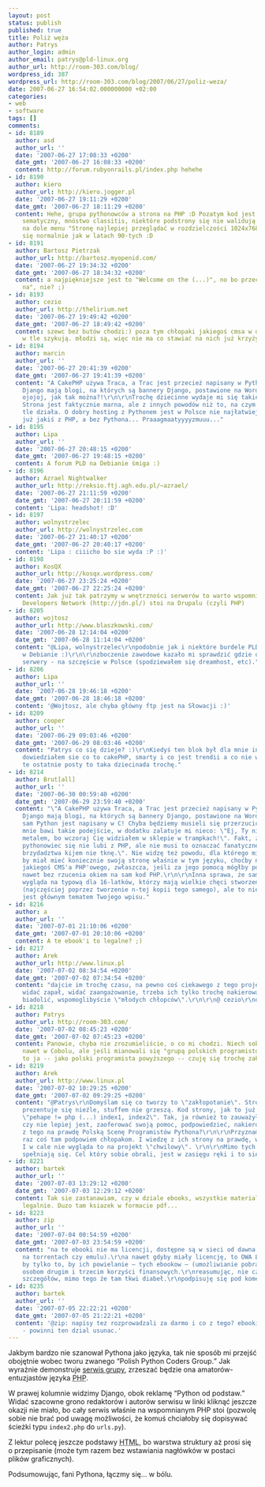 ```yaml
---
layout: post
status: publish
published: true
title: Poliż węża
author: Patrys
author_login: admin
author_email: patrys@pld-linux.org
author_url: http://room-303.com/blog/
wordpress_id: 387
wordpress_url: http://room-303.com/blog/2007/06/27/poliz-weza/
date: 2007-06-27 16:54:02.000000000 +02:00
categories:
- web
- software
tags: []
comments:
- id: 8189
  author: asd
  author_url: ''
  date: '2007-06-27 17:08:33 +0200'
  date_gmt: '2007-06-27 16:08:33 +0200'
  content: http://forum.rubyonrails.pl/index.php hehehe
- id: 8190
  author: kiero
  author_url: http://kiero.jogger.pl
  date: '2007-06-27 19:11:29 +0200'
  date_gmt: '2007-06-27 18:11:29 +0200'
  content: Hehe, grupa pythonowców a strona na PHP :D Pozatym kod jest brzydki, nie
    sematyczny, mnóstwo classitis, niektóre podstrony się nie walidują no i ten tekst
    na dole menu "Stronę najlepiej przeglądać w rozdzielczości 1024x768." Poczułem
    się normalnie jak w latach 90-tych :D
- id: 8191
  author: Bartosz Pietrzak
  author_url: http://bartosz.myopenid.com/
  date: '2007-06-27 19:34:32 +0200'
  date_gmt: '2007-06-27 18:34:32 +0200'
  content: a najpiękniejsze jest to "Welcome on the (...)", no bo przecież "witamy
    na", nie? ;)
- id: 8193
  author: cezio
  author_url: http://thelirium.net
  date: '2007-06-27 19:49:42 +0200'
  date_gmt: '2007-06-27 18:49:42 +0200'
  content: szewc bez butów chodzi:) poza tym chłopaki jakiegoś cmsa w django sobie
    w tle szykują. młodzi są, więc nie ma co stawiać na nich już krzyżyka.
- id: 8194
  author: marcin
  author_url: ''
  date: '2007-06-27 20:41:39 +0200'
  date_gmt: '2007-06-27 19:41:39 +0200'
  content: "A CakePHP używa Traca, a Trac jest przecież napisany w Pythonie! A deweloperzy
    Django mają blogi, na których są bannery Django, postawione na WordPressie! Aj-waj,
    ojojoj, jak tak można?!\r\n\r\nTrochę dziecinne wydaje mi się takie nudzenie.
    Strona jest faktycznie marna, ale z innych powodów niż to, na czym sobie tam w
    tle działa. O dobry hosting z Pythonem jest w Polsce nie najłatwiej, a może mieli
    już jakiś z PHP, a bez Pythona... Praaagmaatyyyyzmuuu..."
- id: 8195
  author: Lipa
  author_url: ''
  date: '2007-06-27 20:48:15 +0200'
  date_gmt: '2007-06-27 19:48:15 +0200'
  content: A forum PLD na Debianie śmiga :)
- id: 8196
  author: Azrael Nightwalker
  author_url: http://reksio.ftj.agh.edu.pl/~azrael/
  date: '2007-06-27 21:11:59 +0200'
  date_gmt: '2007-06-27 20:11:59 +0200'
  content: 'Lipa: headshot! :D'
- id: 8197
  author: wolnystrzelec
  author_url: http://wolnystrzelec.com
  date: '2007-06-27 21:40:17 +0200'
  date_gmt: '2007-06-27 20:40:17 +0200'
  content: 'Lipa : ciiicho bo sie wyda :P :)'
- id: 8198
  author: KosQX
  author_url: http://kosqx.wordpress.com/
  date: '2007-06-27 23:25:24 +0200'
  date_gmt: '2007-06-27 22:25:24 +0200'
  content: Jak już tak patrzymy w wnętrzności serwerów to warto wspomnieć, że Java
    Developers Network (http://jdn.pl/) stoi na Drupalu (czyli PHP)
- id: 8205
  author: wojtosz
  author_url: http://www.blaszkowski.com/
  date: '2007-06-28 12:14:04 +0200'
  date_gmt: '2007-06-28 11:14:04 +0200'
  content: "@Lipa, wolnystrzelec\r\npodobnie jak i niektóre burdele PLD - też stoją
    w Debianie :)\r\n\r\nzboczenie zawodowe kazało mi sprawdzić gdzie obecnie stoją
    serwery - na szczęście w Polsce (spodziewałem się dreamhost, etc)."
- id: 8206
  author: Lipa
  author_url: ''
  date: '2007-06-28 19:46:18 +0200'
  date_gmt: '2007-06-28 18:46:18 +0200'
  content: '@Wojtosz, ale chyba główny ftp jest na Słowacji :)'
- id: 8209
  author: cooper
  author_url: ''
  date: '2007-06-29 09:03:46 +0200'
  date_gmt: '2007-06-29 08:03:46 +0200'
  content: "Patrys co się dzieje? :)\r\nKiedyś ten blok był dla mnie inspiracją. Tutaj
    dowiedziałem sie co to cakePHP, smarty i co jest trendii a co nie w web2 ;).\r\nA
    te ostatnie posty to taka dziecinada trochę."
- id: 8214
  author: Brut[all]
  author_url: ''
  date: '2007-06-30 00:59:40 +0200'
  date_gmt: '2007-06-29 23:59:40 +0200'
  content: "\"A CakePHP używa Traca, a Trac jest przecież napisany w Pythonie! A deweloperzy
    Django mają blogi, na których są bannery Django, postawione na WordPressie!\"\r\n\r\nA
    sam Python jest napisany w C! Chyba będziemy musieli się przerzucić na PyPy ;-P\r\n\r\nI
    mnie bawi takie podejście, w dodatku zalatuje mi nieco: \"Ej, Ty nie jesteś prawdziwym
    metalem, bo wczoraj Cię widziałem w sklepie w trampkach!\". Fakt, że statystyczny
    pythonowiec się nie lubi z PHP, ale nie musi to oznaczać fanatycznego: \"Tego
    brzydadztwa kijem nie tknę.\". Nie widzę też powodu, dla którego miłośnik Pythona
    by miał mieć koniecznie swoją stronę właśnie w tym języku, choćby np. znał i lubił
    jakiegoś CMS'a PHP'owego, zwłaszcza, jeśli za jego pomocą mógłby postawić tą stronę
    nawet bez rzucenia okiem na sam kod PHP.\r\n\r\nInna sprawa, że sama inicjatywa
    wygląda na typową dla 16-latków, którzy mają wielkie chęci stworzenia Czegoś Wielkiego
    (najczęściej poprzez tworzenie n-tej kopii tego samego), ale to nie to akurat
    jest głównym tematem Twojego wpisu."
- id: 8216
  author: a
  author_url: ''
  date: '2007-07-01 21:10:06 +0200'
  date_gmt: '2007-07-01 20:10:06 +0200'
  content: A te ebook'i to legalne? ;)
- id: 8217
  author: Arek
  author_url: http://www.linux.pl
  date: '2007-07-02 08:34:54 +0200'
  date_gmt: '2007-07-02 07:34:54 +0200'
  content: "dajcie im trochę czasu, na pewno coś ciekawego z tego projektu wyjdzie.
    widać zapał, widać zaangażowanie, trzeba ich tylko trochę nakierować.\r\nzamiast
    biadolić, wspomoglibyście \"młodych chłopców\".\r\n\r\n@ cezio\r\nowszem szykują"
- id: 8218
  author: Patrys
  author_url: http://room-303.com/
  date: '2007-07-02 08:45:23 +0200'
  date_gmt: '2007-07-02 07:45:23 +0200'
  content: Panowie, chyba nie zrozumieliście, o co mi chodzi. Niech sobie CMS kodują
    nawet w Cobolu, ale jeśli mianowali się "grupą polskich programistów Pythona,"
    to ja -- jako polski programista powyższego -- czuję się trochę zakłopotany.
- id: 8219
  author: Arek
  author_url: http://www.linux.pl
  date: '2007-07-02 10:29:25 +0200'
  date_gmt: '2007-07-02 09:29:25 +0200'
  content: "@Patrys\r\nDomyślam się co tworzy to \"zakłopotanie\". Strona wizualnie
    prezentuje się nieźle, stuffem nie grzeszą. Kod strony, jak to już ktoś wspomniał
    \"pehape != php (...) index1, index2\". Tak, ja również to zauważyłem.\r\n\r\nAle
    czy nie lepiej jest, zaoferować swoją pomoc, podpowiedzieć, nakierować i stworzyć
    z tego na prawdę Polską Scenę Programistów Pythona?\r\n\r\nPrzyznam się, że co
    raz coś tam podpowiem chłopakom. I wiedzę z ich strony na prawdę, wielkie zaangażowanie.
    I w cale nie wygląda to na projekt \"chwilowy\". \r\n\r\nMimo tych niedokładności,
    spełniają się. Cel który sobie obrali, jest w zasięgu ręki i to się liczy!"
- id: 8221
  author: bartek
  author_url: ''
  date: '2007-07-03 13:29:12 +0200'
  date_gmt: '2007-07-03 12:29:12 +0200'
  content: Tak sie zastanawiam, czy w dziale ebooks, wszystkie materialy sa rozprowadzane
    legalnie. Duzo tam ksiazek w formacie pdf...
- id: 8223
  author: zip
  author_url: ''
  date: '2007-07-04 00:54:59 +0200'
  date_gmt: '2007-07-03 23:54:59 +0200'
  content: "na te ebooki nie ma licencji, dostępne są w sieci od dawna (nie tylko
    na torrentach czy emulu).\r\na nawet gdyby miały licencję, to OWA LICENCJA obejmowała
    by tylko to, by ich powielanie – tych ebookow – (umożliwianie pobrania), nie przynosiło
    osobom drugim i trzecim korzyści finansowych.\r\nreasumując, nie czepiajcie się
    szczegółów, mimo tego że tam tkwi diabeł.\r\npodpisuję się pod komentarzami Arka."
- id: 8235
  author: bartek
  author_url: ''
  date: '2007-07-05 22:22:21 +0200'
  date_gmt: '2007-07-05 21:22:21 +0200'
  content: '@zip: napisy tez rozprowadzali za darmo i co z tego? ebooki sa nielegalne
    - powinni ten dzial usunac.'
---
```

<p>Jakbym bardzo nie szanował Pythona jako języka, tak nie sposób mi przejść obojętnie wobec tworu zwanego <q>Polish Python Coders Group.</q> Jak wyraźnie demonstruje <a href="http://www.ppcg.eu.org/index.php">serwis grupy</a>, zrzeszać będzie ona amatorów-entuzjastów języka <abbr title="PHP Hypertext Preprocessor">PHP</abbr>.</p>

<p>W prawej kolumnie widzimy Django, obok reklamę <q>Python od podstaw.</q> Widać szacowne grono redaktorów i autorów serwisu w linki kliknąć jeszcze okazji nie miało, bo cały serwis właśnie na wspomnianym <abbr>PHP</abbr> stoi (pozwolę sobie nie brać pod uwagę możliwości, że komuś chciałoby się dopisywać ścieżki typu <code>index2.php</code> do <code>urls.py</code>).</p>

<p>Z lektur polecę jeszcze podstawy <abbr title="HyperText Markup Language">HTML</abbr>, bo warstwa struktury aż prosi się o przepisanie (może tym razem bez wstawiania nagłówków w postaci plików graficznych).</p>

<p>Podsumowując, fani Pythona, łączmy się… w bólu.</p>
